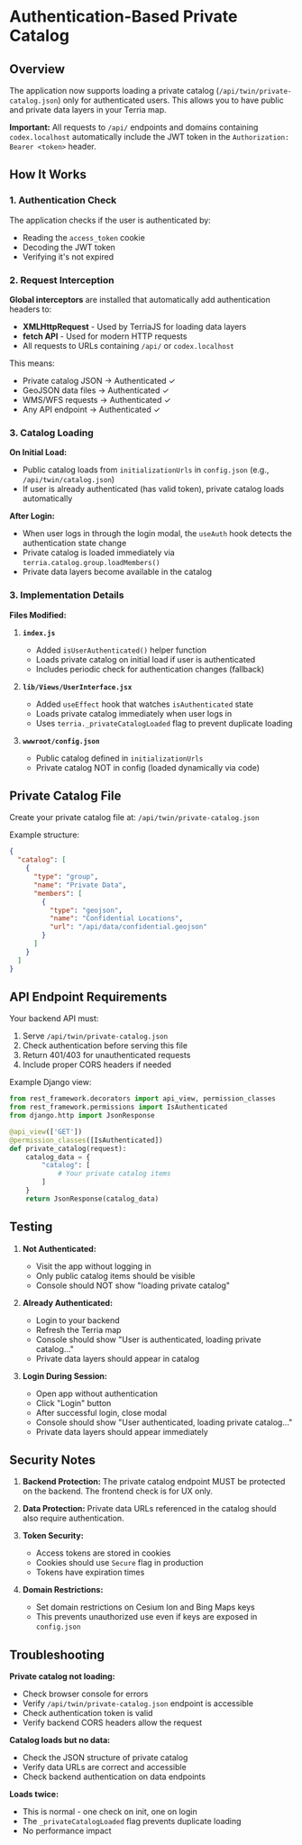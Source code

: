 # Authentication-Based Private Catalog

## Overview

The application now supports loading a private catalog (`/api/twin/private-catalog.json`) only for authenticated users. This allows you to have public and private data layers in your Terria map.

**Important:** All requests to `/api/` endpoints and domains containing `codex.localhost` automatically include the JWT token in the `Authorization: Bearer <token>` header.

## How It Works

### 1. Authentication Check

The application checks if the user is authenticated by:

- Reading the `access_token` cookie
- Decoding the JWT token
- Verifying it's not expired

### 2. Request Interception

**Global interceptors** are installed that automatically add authentication headers to:

- **XMLHttpRequest** - Used by TerriaJS for loading data layers
- **fetch API** - Used for modern HTTP requests
- All requests to URLs containing `/api/` or `codex.localhost`

This means:

- Private catalog JSON → Authenticated ✓
- GeoJSON data files → Authenticated ✓
- WMS/WFS requests → Authenticated ✓
- Any API endpoint → Authenticated ✓

### 3. Catalog Loading

**On Initial Load:**

- Public catalog loads from `initializationUrls` in `config.json` (e.g., `/api/twin/catalog.json`)
- If user is already authenticated (has valid token), private catalog loads automatically

**After Login:**

- When user logs in through the login modal, the `useAuth` hook detects the authentication state change
- Private catalog is loaded immediately via `terria.catalog.group.loadMembers()`
- Private data layers become available in the catalog

### 3. Implementation Details

**Files Modified:**

1. **`index.js`**
   - Added `isUserAuthenticated()` helper function
   - Loads private catalog on initial load if user is authenticated
   - Includes periodic check for authentication changes (fallback)

2. **`lib/Views/UserInterface.jsx`**
   - Added `useEffect` hook that watches `isAuthenticated` state
   - Loads private catalog immediately when user logs in
   - Uses `terria._privateCatalogLoaded` flag to prevent duplicate loading

3. **`wwwroot/config.json`**
   - Public catalog defined in `initializationUrls`
   - Private catalog NOT in config (loaded dynamically via code)

## Private Catalog File

Create your private catalog file at: `/api/twin/private-catalog.json`

Example structure:

```json
{
  "catalog": [
    {
      "type": "group",
      "name": "Private Data",
      "members": [
        {
          "type": "geojson",
          "name": "Confidential Locations",
          "url": "/api/data/confidential.geojson"
        }
      ]
    }
  ]
}
```

## API Endpoint Requirements

Your backend API must:

1. Serve `/api/twin/private-catalog.json`
2. Check authentication before serving this file
3. Return 401/403 for unauthenticated requests
4. Include proper CORS headers if needed

Example Django view:

```python
from rest_framework.decorators import api_view, permission_classes
from rest_framework.permissions import IsAuthenticated
from django.http import JsonResponse

@api_view(['GET'])
@permission_classes([IsAuthenticated])
def private_catalog(request):
    catalog_data = {
        "catalog": [
            # Your private catalog items
        ]
    }
    return JsonResponse(catalog_data)
```

## Testing

1. **Not Authenticated:**
   - Visit the app without logging in
   - Only public catalog items should be visible
   - Console should NOT show "loading private catalog"

2. **Already Authenticated:**
   - Login to your backend
   - Refresh the Terria map
   - Console should show "User is authenticated, loading private catalog..."
   - Private data layers should appear in catalog

3. **Login During Session:**
   - Open app without authentication
   - Click "Login" button
   - After successful login, close modal
   - Console should show "User authenticated, loading private catalog..."
   - Private data layers should appear immediately

## Security Notes

1. **Backend Protection:** The private catalog endpoint MUST be protected on the backend. The frontend check is for UX only.

2. **Data Protection:** Private data URLs referenced in the catalog should also require authentication.

3. **Token Security:**
   - Access tokens are stored in cookies
   - Cookies should use `Secure` flag in production
   - Tokens have expiration times

4. **Domain Restrictions:**
   - Set domain restrictions on Cesium Ion and Bing Maps keys
   - This prevents unauthorized use even if keys are exposed in `config.json`

## Troubleshooting

**Private catalog not loading:**

- Check browser console for errors
- Verify `/api/twin/private-catalog.json` endpoint is accessible
- Check authentication token is valid
- Verify backend CORS headers allow the request

**Catalog loads but no data:**

- Check the JSON structure of private catalog
- Verify data URLs are correct and accessible
- Check backend authentication on data endpoints

**Loads twice:**

- This is normal - one check on init, one on login
- The `_privateCatalogLoaded` flag prevents duplicate loading
- No performance impact
